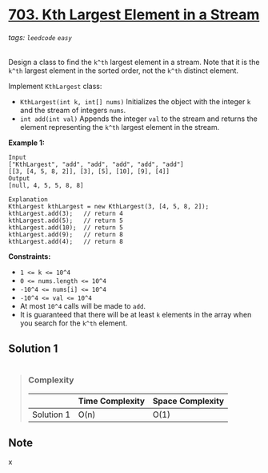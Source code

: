 # [703. Kth Largest Element in a Stream](https://leetcode.com/problems/kth-largest-element-in-a-stream/)

###### tags: `leedcode` `easy`

Design a class to find the <code>k^th</code> largest element in a stream. Note that it is the <code>k^th</code> largest element in the sorted order, not the <code>k^th</code> distinct element.

Implement <code>KthLargest</code> class:

- <code>KthLargest(int k, int[] nums)</code> Initializes the object with the integer <code>k</code> and the stream of integers <code>nums</code>.
- <code>int add(int val)</code> Appends the integer <code>val</code> to the stream and returns the element representing the <code>k^th</code> largest element in the stream.


**Example 1:** 

```
Input
["KthLargest", "add", "add", "add", "add", "add"]
[[3, [4, 5, 8, 2]], [3], [5], [10], [9], [4]]
Output
[null, 4, 5, 5, 8, 8]

Explanation
KthLargest kthLargest = new KthLargest(3, [4, 5, 8, 2]);
kthLargest.add(3);   // return 4
kthLargest.add(5);   // return 5
kthLargest.add(10);  // return 5
kthLargest.add(9);   // return 8
kthLargest.add(4);   // return 8
```

 **Constraints:** 

- <code>1 <= k <= 10^4</code>
- <code>0 <= nums.length <= 10^4</code>
- <code>-10^4 <= nums[i] <= 10^4</code>
- <code>-10^4 <= val <= 10^4</code>
- At most <code>10^4</code> calls will be made to <code>add</code>.
- It is guaranteed that there will be at least <code>k</code> elements in the array when you search for the <code>k^th</code> element.

## Solution 1
```python=

```

>### Complexity
>|             | Time Complexity | Space Complexity |
>| ----------- | --------------- | ---------------- |
>| Solution 1  | O(n)            | O(1)             |


## Note
x


